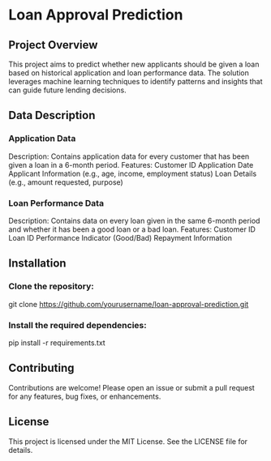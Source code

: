 # Loan Approval Prediction

## Project Overview
This project aims to predict whether new applicants should be given a loan based on historical application and loan performance data. The solution leverages machine learning techniques to identify patterns and insights that can guide future lending decisions.

## Data Description
### Application Data
Description: Contains application data for every customer that has been given a loan in a 6-month period.
Features:
Customer ID
Application Date
Applicant Information (e.g., age, income, employment status)
Loan Details (e.g., amount requested, purpose)

### Loan Performance Data
Description: Contains data on every loan given in the same 6-month period and whether it has been a good loan or a bad loan.
Features:
Customer ID
Loan ID
Performance Indicator (Good/Bad)
Repayment Information


## Installation
### Clone the repository:
git clone https://github.com/yourusername/loan-approval-prediction.git

### Install the required dependencies:

pip install -r requirements.txt

## Contributing
Contributions are welcome! Please open an issue or submit a pull request for any features, bug fixes, or enhancements.

## License
This project is licensed under the MIT License. See the LICENSE file for details.
